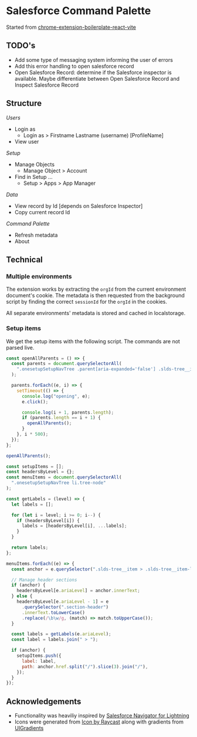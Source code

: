 # Salesforce Command Palette

Started from [chrome-extension-boilerplate-react-vite](https://github.com/Jonghakseo/chrome-extension-boilerplate-react-vite)

## TODO's

- Add some type of messaging system informing the user of errors
- Add this error handling to open salesforce record
- Open Salesforce Record: determine if the Salesforce inspector is available. Maybe differentiate between Open Salesforce Record and Inspect Salesforce Record

## Structure

_Users_

- Login as
  - Login as > Firstname Lastname (username) [ProfileName]
- View user

_Setup_

- Manage Objects
  - Manage Object > Account
- Find in Setup ...
  - Setup > Apps > App Manager

_Data_

- View record by Id [depends on Salesforce Inspector]
- Copy current record Id

_Command Palette_

- Refresh metadata
- About

## Technical

### Multiple environments

The extension works by extracting the `orgId` from the current environment document's cookie. The metadata is then requested from the background script by finding the correct `sessionId` for the `orgId` in the cookies.

All separate environments' metadata is stored and cached in localstorage.

### Setup items

We get the setup items with the following script. The commands are not parsed live.

```javascript
const openAllParents = () => {
  const parents = document.querySelectorAll(
    ".onesetupSetupNavTree .parent[aria-expanded='false'] .slds-tree__item-label"
  );

  parents.forEach((e, i) => {
    setTimeout(() => {
      console.log("opening", e);
      e.click();

      console.log(i + 1, parents.length);
      if (parents.length == i + 1) {
        openAllParents();
      }
    }, i * 500);
  });
};

openAllParents();

const setupItems = [];
const headersByLevel = {};
const menuItems = document.querySelectorAll(
  ".onesetupSetupNavTree li.tree-node"
);

const getLabels = (level) => {
  let labels = [];

  for (let i = level; i >= 0; i--) {
    if (headersByLevel[i]) {
      labels = [headersByLevel[i], ...labels];
    }
  }

  return labels;
};

menuItems.forEach((e) => {
  const anchor = e.querySelector(".slds-tree__item > .slds-tree__item-label");

  // Manage header sections
  if (anchor) {
    headersByLevel[e.ariaLevel] = anchor.innerText;
  } else {
    headersByLevel[e.ariaLevel - 1] = e
      .querySelector(".section-header")
      .innerText.toLowerCase()
      .replace(/\b\w/g, (match) => match.toUpperCase());
  }

  const labels = getLabels(e.ariaLevel);
  const label = labels.join(" > ");

  if (anchor) {
    setupItems.push({
      label: label,
      path: anchor.href.split("/").slice(3).join("/"),
    });
  }
});
```

## Acknowledgements

- Functionality was heaviliy inspired by [Salesforce Navigator for Lightning
  ](https://github.com/dannysummerlin/force-navigator)
- Icons were generated from [Icon by Raycast](https://icon.ray.so/?q=pers) along with gradients from [UIGradients](https://uigradients.com/)
